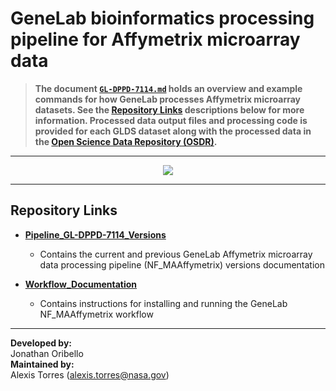 # GeneLab bioinformatics processing pipeline for Affymetrix microarray data


> **The document [`GL-DPPD-7114.md`](Pipeline_GL-DPPD-7114_Versions/GL-DPPD-7114.md) holds an overview and example commands for how GeneLab processes Affymetrix microarray datasets. See the [Repository Links](#repository-links) descriptions below for more information. Processed data output files and processing code is provided for each GLDS dataset along with the processed data in the [Open Science Data Repository (OSDR)](https://osdr.nasa.gov/bio/repo/).**

--- 

<p align="center">
<a href="../images/GL-affymetrix-overview.pdf"><img src="../images/GL-affymetrix-overview.png"></a>
</p>

---
## Repository Links

* [**Pipeline_GL-DPPD-7114_Versions**](Pipeline_GL-DPPD-7114_Versions)

  - Contains the current and previous GeneLab Affymetrix microarray data processing pipeline (NF_MAAffymetrix) versions documentation

* [**Workflow_Documentation**](Workflow_Documentation)

  - Contains instructions for installing and running the GeneLab NF_MAAffymetrix workflow

---
**Developed by:**  
Jonathan Oribello  
**Maintained by:**  
Alexis Torres (alexis.torres@nasa.gov)